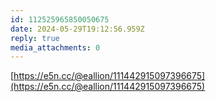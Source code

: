 ```yaml
---
id: 112525965850050675
date: 2024-05-29T19:12:56.959Z
reply: true
media_attachments: 0
---
```


[https://e5n.cc/@eallion/111442915097396675](https://e5n.cc/@eallion/111442915097396675)

